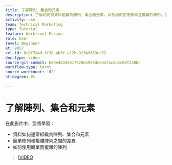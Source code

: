 ```yaml
---
title: 了解陣列、集合和元素
description: 了解如何將資料組織為陣列、集合和元素，以及如何使用簡單且複雜的陣列，位於 [!DNL Adobe Workfront Fusion].
activity: use
team: Technical Marketing
type: Tutorial
feature: Workfront Fusion
role: User
level: Beginner
kt: 9057
exl-id: 6c8f7a4d-ff38-4b3f-a12b-91349669cc52
doc-type: video
source-git-commit: 650e4d346e1792863930dcebafacab4c88f2a8bc
workflow-type: tm+mt
source-wordcount: '62'
ht-degree: 0%

---
```


# 了解陣列、集合和元素

在此影片中，您將學習：

* 資料如何通常組織為陣列、集合和元素
* 簡單陣列和複雜陣列之間的差異
* 如何使用簡單而複雜的陣列

>[!VIDEO](https://video.tv.adobe.com/v/335298/?quality=12&learn=on)
